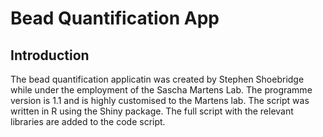 # Bead Quantification App
## Introduction
The bead quantification applicatin was created by Stephen Shoebridge while under the employment of the Sascha Martens Lab. The programme version is 1.1 and is highly customised to the Martens lab. The script was written in R using the Shiny package. The full script with the relevant libraries are added to the code script. 
